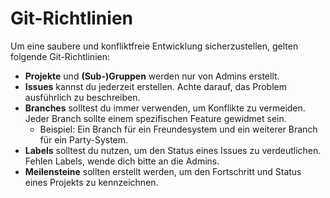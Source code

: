 # Git-Richtlinien

Um eine saubere und konfliktfreie Entwicklung sicherzustellen, gelten folgende Git-Richtlinien:

- **Projekte** und **(Sub-)Gruppen** werden nur von Admins erstellt.
- **Issues** kannst du jederzeit erstellen. Achte darauf, das Problem ausführlich zu beschreiben.
- **Branches** solltest du immer verwenden, um Konflikte zu vermeiden. Jeder Branch sollte einem spezifischen Feature
  gewidmet sein.
    - Beispiel: Ein Branch für ein Freundesystem und ein weiterer Branch für ein Party-System.
- **Labels** solltest du nutzen, um den Status eines Issues zu verdeutlichen. Fehlen Labels, wende dich bitte an die
  Admins.
- **Meilensteine** sollten erstellt werden, um den Fortschritt und Status eines Projekts zu kennzeichnen.
